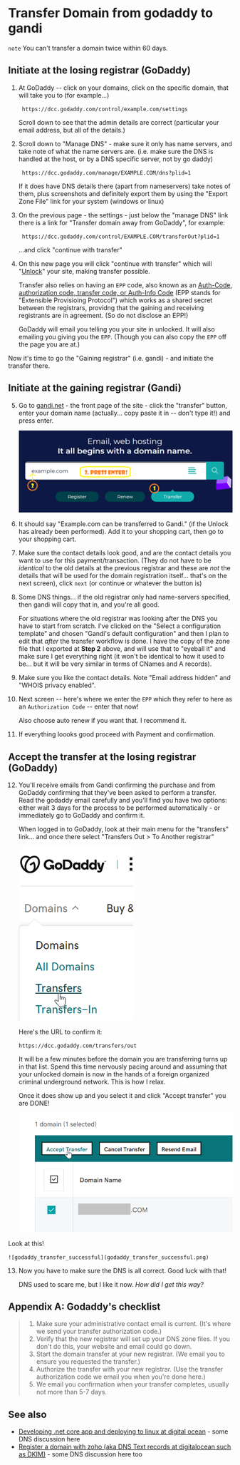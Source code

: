 ﻿# Transfer Domain from godaddy to gandi


`note` You can't transfer a domain twice within 60 days.


## Initiate at the losing registrar (GoDaddy)


1. At GoDaddy -- click on your domains, click on the specific domain, that will take you to (for example...)

		https://dcc.godaddy.com/control/example.com/settings

	Scroll down to see that the admin details are correct (particular your email address, but all of the details.)


2. Scroll down to "Manage DNS" - make sure it only has name servers, and take note of what the name servers are. (i.e. make sure the DNS is handled at the host, or by a DNS specific server, not by go daddy)

		https://dcc.godaddy.com/manage/EXAMPLE.COM/dns?plid=1

	If it does have DNS details there (apart from nameservers) take notes of them, plus screenshots and definitely export them by using the "Export Zone File" link for your system (windows or linux)

3. On the previous page - the settings - just below the "manage DNS" link there is a link for "Transfer domain away from GoDaddy", for example:

		https://dcc.godaddy.com/control/EXAMPLE.COM/transferOut?plid=1

	...and click "continue with transfer"


4. On this new page you will click "continue with transfer" which will "[Unlock](https://en.wikipedia.org/wiki/Registrar-Lock)" your site, making transfer possible.

	Transfer also relies on having an `EPP` code, also known as an [Auth-Code, authorization code, transfer code, or Auth-Info Code](https://en.wikipedia.org/wiki/Auth-Code) (EPP stands for "Extensible Provisioing Protocol") which works as a shared secret between the registrars, providng that the gaining and receiving registrants are in agreement. (So do not disclose an EPP!)

	GoDaddy will email you telling you your site in unlocked. It will also emailing you giving you the `EPP`. (Though you can also copy the `EPP` off the page you are at.)

Now it's time to go the "Gaining registrar" (i.e. gandi) - and initiate the transfer there.


## Initiate at the gaining registrar (Gandi)


5. Go to [gandi.net](https://gandi.net) - the front page of the site - click the "transfer" button, enter your domain name (actually... copy paste it in -- don't type it!) and press enter.

	![Gandi transfer](gandi_transfer_1.png)


6. It should say "Example.com can be transferred to Gandi." (if the Unlock has already been performed). Add it to your shopping cart, then go to your shopping cart.

7. Make sure the contact details look good, and are the contact details you want to use for this payment/transaction. (They do not have to be *identical* to the old details at the previous registrar and these are *not* the details that will be used for the domain registration itself... that's on the next screen), click `next` (or continue or whatever the button is)


8. Some DNS things... if the old registrar only had name-servers specified, then gandi will copy that in, and you're all good.

	For situations where the old registrar was looking after the DNS you have to start from scratch. I've clicked on the "Select a configuration template" and chosen "Gandi's default configuration" and then I plan to edit that *after* the transfer workflow is done. I have the copy of the zone file that I exported at **Step 2** above, and will use that to "eyeball it" and make sure I get everything right (it won't be identical to how it used to be... but it will be very similar in terms of CNames and A records).

9. Make sure you like the contact details. Note "Email address hidden" and "WHOIS privacy enabled".

10. Next screen -- here's where we enter the `EPP` which they refer to here as an `Authorization Code` -- enter that now!

	Also choose auto renew if you want that. I recommend it.

11. If everything loooks good proceed with Payment and confirmation.



## Accept the transfer at the losing registrar (GoDaddy)



12. You'll receive emails from Gandi confirming the purchase and from GoDaddy confirming that they've been asked to perform a transfer. Read the godaddy email carefully and you'll find you have two options: either wait 3 days for the process to be performed automatically - or immediately go to GoDaddy and confirm it.

	When logged in to GoDaddy, look at their main menu for the "transfers" link... and once there select "Transfers Out > To Another registrar"

	![Go Daddy menu Transfers](godaddy_menu_transfers.png)

	Here's the URL to confirm it:

		https://dcc.godaddy.com/transfers/out

	It will be a few minutes before the domain you are transferring turns up in that list. Spend this time nervously pacing around and assuming that your unlocked domain is now in the hands of a foreign organized criminal underground network. This is how I relax.

	Once it does show up and you select it and click "Accept transfer" you are DONE!

	![godaddy accept transfer](godaddy_accept_transfer.png)

Look at this!

	![godaddy_transfer_successful](godaddy_transfer_successful.png) 


13. Now you have to make sure the DNS is all correct. Good luck with that!

	DNS used to scare me, but I like it now. *How did I get this way?*




## Appendix A: Godaddy's checklist


> 1. Make sure your administrative contact email is current. (It's where we send your transfer authorization code.)
> 2. Verify that the new registrar will set up your DNS zone files. If you don't do this, your website and email could go down.
> 3. Start the domain transfer at your new registrar. (We email you to ensure you requested the transfer.)
> 4. Authorize the transfer with your new registrar. (Use the transfer authorization code we email you when you're done here.)
> 5. We email you confirmation when your transfer completes, usually not more than 5-7 days.


## See also

- [Developing .net core app and deploying to linux at digital ocean](/linux/digital_ocean.md) - some DNS discussion here
- [Register a domain with zoho (aka DNS Text records at digitalocean such as DKIM)](/zoho/domain.md) - some DNS discussion here too
